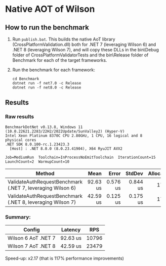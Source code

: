 # Native AOT of Wilson

## How to run the benchmark

1. Run `publish.bat`. This builds the native AoT library (CrossPlatformValidation.dll) both for .NET 7 (leveraging
   Wilson 6) and .NET 8 (leveraging Wilson 7), and will copy these DLLs in the bin\Debug folder of CrossPlatformValidatorTests
   and the bin\Release folder of Benchmark for each of the target frameworks.
1. Run the benchmark for each framework:

   ```shell
   cd Benchmark
   dotnet run -f net7.0 -c Release
   dotnet run -f net8.0 -c Release
   ```

## Results

### Raw results

```text
BenchmarkDotNet v0.13.8, Windows 11 (10.0.22621.2283/22H2/2022Update/SunValley2) (Hyper-V)
Intel Xeon Platinum 8370C CPU 2.80GHz, 1 CPU, 16 logical and 8 physical cores
.NET SDK 8.0.100-rc.1.23423.3
  [Host] : .NET 8.0.0 (8.0.23.41904), X64 RyuJIT AVX2

Job=MediumRun  Toolchain=InProcessNoEmitToolchain  IterationCount=15
LaunchCount=2  WarmupCount=10
```

| Method                       | Mean     | Error    | StdDev   | Allocated |
|----------------------------- |---------:|---------:|---------:|----------:|
| ValidateAuthRequestBenchmark (.NET 7, leveraging Wilson 6) | 92.63 us | 0.576 us | 0.844 us |     176 B |
| ValidateAuthRequestBenchmark (.NET 8, leveraging Wilson 7) | 42.59 us | 0.125 us | 0.175 us |     176 B |

### Summary:

| Config | Latency | RPS |
| -----  | --- | ----  |
| Wilson 6 AoT .NET 7 | 92.63 us | 10796
| Wilson 7 AoT .NET 8 | 42.59 us | 23479

Speed-up: x2.17 (that is 117% performance improvements)